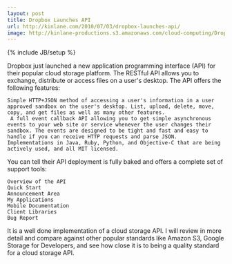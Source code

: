 ```yaml
---
layout: post
title: Dropbox Launches API
url: http://kinlane.com/2010/07/03/dropbox-launches-api/
image: http://kinlane-productions.s3.amazonaws.com/cloud-computing/DropBox-Developers.PNG
---
```

{% include JB/setup %}
Dropbox just launched a new application programming interface (API) for their popular cloud storage platform. The RESTful API allows you to exchange, distribute or access files on a user's desktop.
The API offers the following features:

	Simple HTTP+JSON method of accessing a user's information in a user approved sandbox on the user's desktop. List, upload, delete, move, copy, and get files as well as many other features.
	 A full event callback API allowing you to get simple asynchronous events to your web site or service whenever the user changes their sandbox. The events are designed to be tight and fast and easy to handle if you can receive HTTP requests and parse JSON.
	Implementations in Java, Ruby, Python, and Objective-C that are being actively used, and all MIT licensed.

You can tell their API deployment is fully baked and offers a complete set of support tools:

	Overview of the API
	Quick Start
	Announcement Area
	My Applications
	Mobile Documentation
	Client Libraries
	Bug Report

It is a well done implementation of a cloud storage API. I will review in more detail and compare against other popular standards like Amazon S3, Google Storage for Developers, and see how close it is to being a quality standard for a cloud storage API.